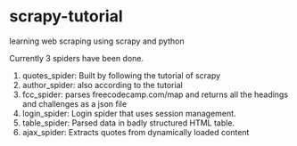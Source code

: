 # scrapy-tutorial
learning web scraping using scrapy and python

Currently 3 spiders have been done.

1. quotes_spider: Built by following the tutorial of scrapy
2. author_spider: also according to the tutorial
3. fcc_spider: parses freecodecamp.com/map and returns all the headings and challenges as a json file
4. login_spider: Login spider that uses session management. 
5. table_spider: Parsed data in badly structured HTML table.
6. ajax_spider: Extracts quotes from dynamically loaded content

